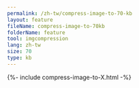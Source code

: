 ```yaml
---
permalink: /zh-tw/compress-image-to-70-kb
layout: feature
fileName: compress-image-to-70kb
folderName: feature
tool: imgcompression
lang: zh-tw
size: 70
type: kb
---
```


{%- include compress-image-to-X.html -%}
